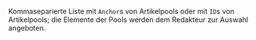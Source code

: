 Kommaseparierte Liste mit `Anchor`s von Artikelpools oder mit `ID`s von
Artikelpools; die Elemente der Pools werden dem Redakteur zur Auswahl angeboten.
